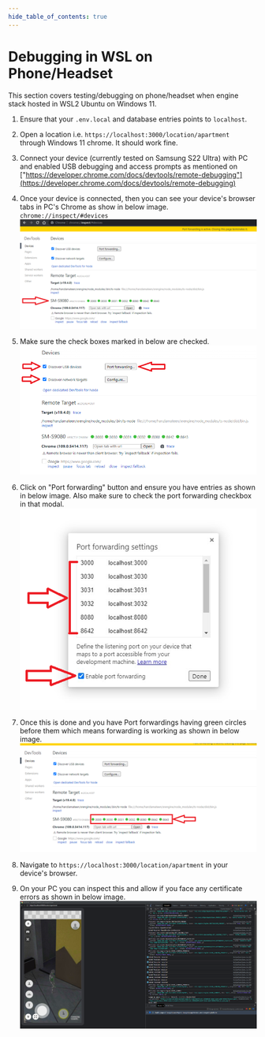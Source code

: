 ```yaml
--- 
hide_table_of_contents: true
---
```

# Debugging in WSL on Phone/Headset
This section covers testing/debugging on phone/headset when engine stack hosted in WSL2 Ubuntu on Windows 11.

1. Ensure that your `.env.local` and database entries points to `localhost`.

2. Open a location i.e. `https://localhost:3000/location/apartment` through Windows 11 chrome. It should work fine.

3. Connect your device (currently tested on Samsung S22 Ultra) with PC and enabled USB debugging and access prompts as mentioned on ["https://developer.chrome.com/docs/devtools/remote-debugging"](https://developer.chrome.com/docs/devtools/remote-debugging)

4. Once your device is connected, then you can see your device's browser tabs in PC's Chrome as show in below image. `chrome://inspect/#devices`
![Device connected to PC Chrome](./images/debugging_device_wsl_1.png)

5. Make sure the check boxes marked in below are checked.
![Remote Devtool Options](./images/debugging_device_wsl_2.png)

6. Click on "Port forwarding" button and ensure you have entries as shown in below image. Also make sure to check the port forwarding checkbox in that modal.
![Port Forwarding Options](./images/debugging_device_wsl_3.png)

7. Once this is done and you have Port forwardings having green circles before them which means forwarding is working as shown in below image.
![Port Forwarding Enabled](./images/debugging_device_wsl_4.png)

8. Navigate to `https://localhost:3000/location/apartment` in your device's browser.

9. On your PC you can inspect this and allow if you face any certificate errors as shown in below image.
![Remote Debugging](./images/debugging_device_wsl_5.png)
